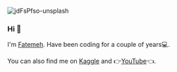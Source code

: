 ![jdFsPfso-unsplash](https://github.com/FatemehRafiee1/FatemehRafiee1/assets/97700019/ede6e0be-de2e-4da7-bb37-2ae458ca6ca2)

### Hi 🌻

I'm [Fatemeh](https://github.com/FatemehRafiee1). 
Have been coding for a couple of years💻. 

You can also find me on [Kaggle](https://www.kaggle.com/fatemehrafiei) and 👉[YouTube](https://www.youtube.com/channel/UCQgIZcC-FSkguIhHN9q3vPA)👈.

<!--
**FatemehRafiee1/FatemehRafiee1** is a ✨ _special_ ✨ repository because its `README.md` (this file) appears on your GitHub profile.

Here are some ideas to get you started:

- 🔭 I’m currently working on ...
- 🌱 I’m currently learning ...
- 👯 I’m looking to collaborate on ...
- 🤔 I’m looking for help with ...
- 💬 Ask me about ...
- 📫 How to reach me: ...
- 😄 Pronouns: ...
- ⚡ Fun fact: ...
-->
